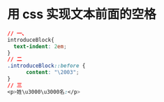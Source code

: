 # 用 css 实现文本前面的空格

```css
// 一、
introduceBlock{
  text-indent: 2em;
}
// 二
.introduceBlock::before {
      content: "\2003";
}
// 三
<p>姓\u3000\u3000名:</p>
```

